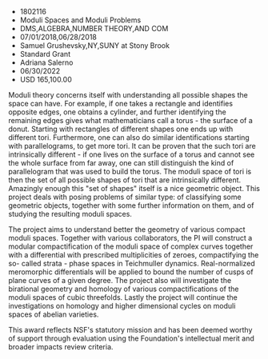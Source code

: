 
* 1802116
* Moduli Spaces and Moduli Problems
* DMS,ALGEBRA,NUMBER THEORY,AND COM
* 07/01/2018,06/28/2018
* Samuel Grushevsky,NY,SUNY at Stony Brook
* Standard Grant
* Adriana Salerno
* 06/30/2022
* USD 165,100.00

Moduli theory concerns itself with understanding all possible shapes the space
can have. For example, if one takes a rectangle and identifies opposite edges,
one obtains a cylinder, and further identifying the remaining edges gives what
mathematicians call a torus - the surface of a donut. Starting with rectangles
of different shapes one ends up with different tori. Furthermore, one can also
do similar identifications starting with parallelograms, to get more tori. It
can be proven that the such tori are intrinsically different - if one lives on
the surface of a torus and cannot see the whole surface from far away, one can
still distinguish the kind of parallelogram that was used to build the torus.
The moduli space of tori is then the set of all possible shapes of tori that are
intrinsically different. Amazingly enough this "set of shapes" itself is a nice
geometric object. This project deals with posing problems of similar type: of
classifying some geometric objects, together with some further information on
them, and of studying the resulting moduli spaces.

The project aims to understand better the geometry of various compact moduli
spaces. Together with various collaborators, the PI will construct a modular
compactification of the moduli space of complex curves together with a
differential with prescribed multiplicities of zeroes, compactifying the so-
called strata - phase spaces in Teichmuller dynamics. Real-normalized
meromorphic differentials will be applied to bound the number of cusps of plane
curves of a given degree. The project also will investigate the birational
geometry and homology of various compactifications of the moduli spaces of cubic
threefolds. Lastly the project will continue the investigations on homology and
higher dimensional cycles on moduli spaces of abelian varieties.

This award reflects NSF's statutory mission and has been deemed worthy of
support through evaluation using the Foundation's intellectual merit and broader
impacts review criteria.
